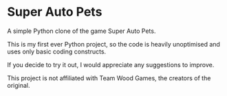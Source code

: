 # Super Auto Pets

A simple Python clone of the game Super Auto Pets.

This is my first ever Python project, so the code is heavily unoptimised and uses only basic coding constructs.

If you decide to try it out, I would appreciate any suggestions to improve.

This project is not affiliated with Team Wood Games, the creators of the original.

